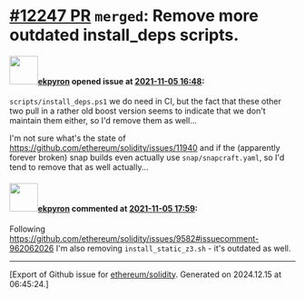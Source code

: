 # [\#12247 PR](https://github.com/ethereum/solidity/pull/12247) `merged`: Remove more outdated install_deps scripts.

#### <img src="https://avatars.githubusercontent.com/u/1347491?v=4" width="50">[ekpyron](https://github.com/ekpyron) opened issue at [2021-11-05 16:48](https://github.com/ethereum/solidity/pull/12247):

``scripts/install_deps.ps1`` we do need in CI, but the fact that these other two pull in a rather old boost version seems to indicate that we don't maintain them either, so I'd remove them as well...

I'm not sure what's the state of https://github.com/ethereum/solidity/issues/11940 and if the (apparently forever broken) snap builds even actually use ``snap/snapcraft.yaml``, so I'd tend to remove that as well actually...

#### <img src="https://avatars.githubusercontent.com/u/1347491?v=4" width="50">[ekpyron](https://github.com/ekpyron) commented at [2021-11-05 17:59](https://github.com/ethereum/solidity/pull/12247#issuecomment-962102566):

Following https://github.com/ethereum/solidity/issues/9582#issuecomment-962062026 I'm also removing ``install_static_z3.sh`` - it's outdated as well.


-------------------------------------------------------------------------------



[Export of Github issue for [ethereum/solidity](https://github.com/ethereum/solidity). Generated on 2024.12.15 at 06:45:24.]
